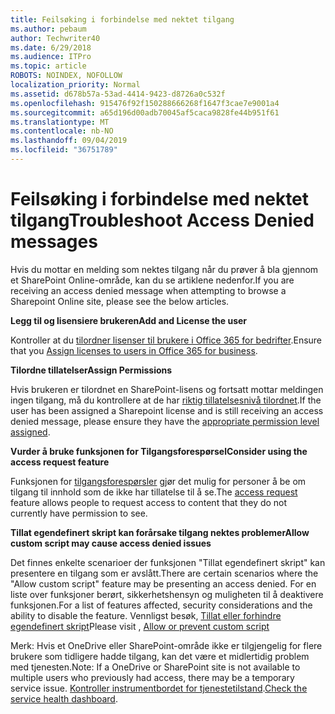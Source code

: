 ```yaml
---
title: Feilsøking i forbindelse med nektet tilgang
ms.author: pebaum
author: Techwriter40
ms.date: 6/29/2018
ms.audience: ITPro
ms.topic: article
ROBOTS: NOINDEX, NOFOLLOW
localization_priority: Normal
ms.assetid: d678b57a-53ad-4414-9423-d8726a0c532f
ms.openlocfilehash: 915476f92f150288666268f1647f3cae7e9001a4
ms.sourcegitcommit: a65d196d00adb70045af5caca9828fe44b951f61
ms.translationtype: MT
ms.contentlocale: nb-NO
ms.lasthandoff: 09/04/2019
ms.locfileid: "36751789"
---
```

# <a name="troubleshoot-access-denied-messages"></a><span data-ttu-id="d7145-102">Feilsøking i forbindelse med nektet tilgang</span><span class="sxs-lookup"><span data-stu-id="d7145-102">Troubleshoot Access Denied messages</span></span>

<span data-ttu-id="d7145-103">Hvis du mottar en melding som nektes tilgang når du prøver å bla gjennom et SharePoint Online-område, kan du se artiklene nedenfor.</span><span class="sxs-lookup"><span data-stu-id="d7145-103">If you are receiving an access denied message when attempting to browse a Sharepoint Online site, please see the below articles.</span></span>

<span data-ttu-id="d7145-104">**Legg til og lisensiere brukeren**</span><span class="sxs-lookup"><span data-stu-id="d7145-104">**Add and License the user**</span></span>

<span data-ttu-id="d7145-105">Kontroller at du [tilordner lisenser til brukere i Office 365 for bedrifter](https://docs.microsoft.com/office365/admin/subscriptions-and-billing/assign-licenses-to-users?view=o365-worldwide&amp;tabs=One).</span><span class="sxs-lookup"><span data-stu-id="d7145-105">Ensure that you [Assign licenses to users in Office 365 for business](https://docs.microsoft.com/office365/admin/subscriptions-and-billing/assign-licenses-to-users?view=o365-worldwide&amp;tabs=One).</span></span>

<span data-ttu-id="d7145-106">**Tilordne tillatelser**</span><span class="sxs-lookup"><span data-stu-id="d7145-106">**Assign Permissions**</span></span>

<span data-ttu-id="d7145-107">Hvis brukeren er tilordnet en SharePoint-lisens og fortsatt mottar meldingen ingen tilgang, må du kontrollere at de har [riktig tillatelsesnivå tilordnet](https://docs.microsoft.com/sharepoint/understanding-permission-levels).</span><span class="sxs-lookup"><span data-stu-id="d7145-107">If the user has been assigned a Sharepoint license and is still receiving an access denied message, please ensure they have the [appropriate permission level assigned](https://docs.microsoft.com/sharepoint/understanding-permission-levels).</span></span>

<span data-ttu-id="d7145-108">**Vurder å bruke funksjonen for Tilgangsforespørsel**</span><span class="sxs-lookup"><span data-stu-id="d7145-108">**Consider using the access request feature**</span></span>

<span data-ttu-id="d7145-109">Funksjonen for [tilgangsforespørsler](https://support.office.com/article/Set-up-and-manage-access-requests-94B26E0B-2822-49D4-929A-8455698654B3) gjør det mulig for personer å be om tilgang til innhold som de ikke har tillatelse til å se.</span><span class="sxs-lookup"><span data-stu-id="d7145-109">The [access request](https://support.office.com/article/Set-up-and-manage-access-requests-94B26E0B-2822-49D4-929A-8455698654B3) feature allows people to request access to content that they do not currently have permission to see.</span></span> 

<span data-ttu-id="d7145-110">**Tillat egendefinert skript kan forårsake tilgang nektes problemer**</span><span class="sxs-lookup"><span data-stu-id="d7145-110">**Allow custom script may cause access denied issues**</span></span>

<span data-ttu-id="d7145-111">Det finnes enkelte scenarioer der funksjonen "Tillat egendefinert skript" kan presentere en tilgang som er avslått.</span><span class="sxs-lookup"><span data-stu-id="d7145-111">There are certain scenarios where the "Allow custom script" feature may be presenting an access denied.</span></span> <span data-ttu-id="d7145-112">For en liste over funksjoner berørt, sikkerhetshensyn og muligheten til å deaktivere funksjonen.</span><span class="sxs-lookup"><span data-stu-id="d7145-112">For a list of features affected, security considerations and the ability to disable the feature.</span></span> <span data-ttu-id="d7145-113">Vennligst besøk, [Tillat eller forhindre egendefinert skript](https://docs.microsoft.com/sharepoint/allow-or-prevent-custom-script)</span><span class="sxs-lookup"><span data-stu-id="d7145-113">Please visit , [Allow or prevent custom script](https://docs.microsoft.com/sharepoint/allow-or-prevent-custom-script)</span></span>

<span data-ttu-id="d7145-114">Merk: Hvis et OneDrive eller SharePoint-område ikke er tilgjengelig for flere brukere som tidligere hadde tilgang, kan det være et midlertidig problem med tjenesten.</span><span class="sxs-lookup"><span data-stu-id="d7145-114">Note: If a OneDrive or SharePoint site is not available to multiple users who previously had access, there may be a temporary service issue.</span></span> <span data-ttu-id="d7145-115">[Kontroller instrumentbordet for tjenestetilstand](https://portal.office.com/adminportal/home#/servicehealth).</span><span class="sxs-lookup"><span data-stu-id="d7145-115">[Check the service health dashboard](https://portal.office.com/adminportal/home#/servicehealth).</span></span>


  

